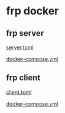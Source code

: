# frp docker

## frp server

[server.toml](server/server.toml)

[docker-compose.yml](server/docker-compose.yml)

## frp client

[client.toml](client/client.toml)

[docker-compose.yml](client/docker-compose.yml)

